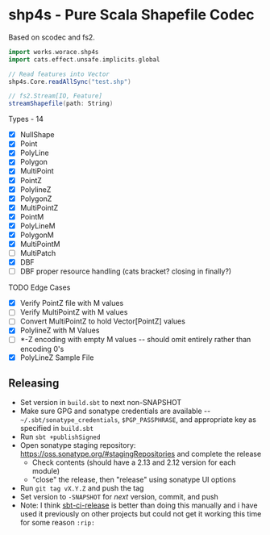 # shp4s - Pure Scala Shapefile Codec

Based on scodec and fs2.

```scala
import works.worace.shp4s
import cats.effect.unsafe.implicits.global

// Read features into Vector
shp4s.Core.readAllSync("test.shp")

// fs2.Stream[IO, Feature]
streamShapefile(path: String)
```

Types - 14
* [X] NullShape
* [X] Point
* [X] PolyLine
* [X] Polygon
* [X] MultiPoint
* [X] PointZ
* [x] PolylineZ
* [x] PolygonZ
* [X] MultiPointZ
* [x] PointM
* [x] PolyLineM
* [x] PolygonM
* [x] MultiPointM
* [ ] MultiPatch
* [X] DBF
* [ ] DBF proper resource handling (cats bracket? closing in finally?)

TODO Edge Cases
* [x] Verify PointZ file with M values
* [ ] Verify MultiPointZ with M values
* [ ] Convert MultiPointZ to hold Vector[PointZ] values
* [x] PolylineZ with M Values
* [ ] *-Z encoding with empty M values -- should omit entirely rather than encoding 0's
* [x] PolyLineZ Sample File

## Releasing

* Set version in `build.sbt` to next non-SNAPSHOT
* Make sure GPG and sonatype credentials are available -- `~/.sbt/sonatype_credentials`, `$PGP_PASSPHRASE`, and appropriate key as specified in `build.sbt`
* Run `sbt +publishSigned`
* Open sonatype staging repository: https://oss.sonatype.org/#stagingRepositories and complete the release
  * Check contents (should have a 2.13 and 2.12 version for each module)
  * "close" the release, then "release" using sonatype UI options
* Run `git tag vX.Y.Z` and push the tag
* Set version to `-SNAPSHOT` for _next_ version, commit, and push
* Note: I think [sbt-ci-release](https://github.com/sbt/sbt-ci-release) is better than doing this manually and i have used it previously on other projects but could not get it working this time for some reason `:rip:`
